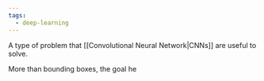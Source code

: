 ```yaml
---
tags:
  - deep-learning
---
```

A type of problem that [[Convolutional Neural Network|CNNs]] are useful to solve.

More than bounding boxes, the goal he
